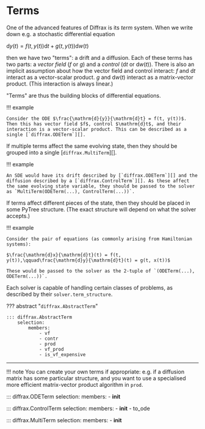 # Terms

One of the advanced features of Diffrax is its *term* system. When we write down e.g. a stochastic differential equation

$\mathrm{d}y(t) = f(t, y(t))\mathrm{d}t + g(t, y(t))\mathrm{d}w(t)$

then we have two "terms": a drift and a diffusion. Each of these terms has two parts: a *vector field* ($f$ or $g$) and a *control* ($\mathrm{d}t$ or $\mathrm{d}w(t)$). There is also an implicit assumption about how the vector field and control interact: $f$ and $\mathrm{d}t$ interact as a vector-scalar product. $g$ and $\mathrm{d}w(t)$ interact as a matrix-vector product. (This interaction is always linear.)

"Terms" are thus the building blocks of differential equations.

!!! example

    Consider the ODE $\frac{\mathrm{d}{y}}{\mathrm{d}t} = f(t, y(t))$. Then this has vector field $f$, control $\mathrm{d}t$, and their interaction is a vector-scalar product. This can be described as a single [`diffrax.ODETerm`][].

If multiple terms affect the same evolving state, then they should be grouped into a single [`diffrax.MultiTerm`][].

!!! example

    An SDE would have its drift described by [`diffrax.ODETerm`][] and the diffusion described by a [`diffrax.ControlTerm`][]. As these affect the same evolving state variable, they should be passed to the solver as `MultiTerm(ODETerm(...), ControlTerm(...))`.

If terms affect different pieces of the state, then they should be placed in some PyTree structure. (The exact structure will depend on what the solver accepts.)

!!! example

    Consider the pair of equations (as commonly arising from Hamiltonian systems):

    $\frac{\mathrm{d}x}{\mathrm{d}t}(t) = f(t, y(t)),\qquad\frac{\mathrm{d}y}{\mathrm{d}t}(t) = g(t, x(t))$

    These would be passed to the solver as the 2-tuple of `(ODETerm(...), ODETerm(...))`.

Each solver is capable of handling certain classes of problems, as described by their `solver.term_structure`.

??? abstract "`diffrax.AbstractTerm`"

    ::: diffrax.AbstractTerm
        selection:
            members:
                - vf
                - contr
                - prod
                - vf_prod
                - is_vf_expensive

---

!!! note
    You can create your own terms if appropriate: e.g. if a diffusion matrix has some particular structure, and you want to use a specialised more efficient matrix-vector product algorithm in `prod`.

::: diffrax.ODETerm
    selection:
        members:
            - __init__

::: diffrax.ControlTerm
    selection:
        members:
            - __init__
            - to_ode

::: diffrax.MultiTerm
    selection:
        members:
            - __init__
